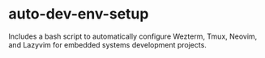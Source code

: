# auto-dev-env-setup
Includes a bash script to automatically configure Wezterm, Tmux, Neovim, and Lazyvim for embedded systems development projects.
